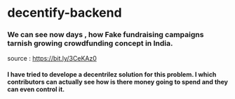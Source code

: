 # decentify-backend
### We can see now days , how Fake fundraising campaigns tarnish growing crowdfunding concept in India.

source : https://bit.ly/3CeKAz0

#### I have tried to develope a decentrilez solution for this problem. I which contributors can actually see how is there money going to spend and they can even control it.
